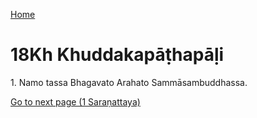 
[Home](/)

# 18Kh Khuddakapāṭhapāḷi

1\. Namo tassa Bhagavato Arahato Sammāsambuddhassa.


[Go to next page (1 Saraṇattaya)](1.md)


